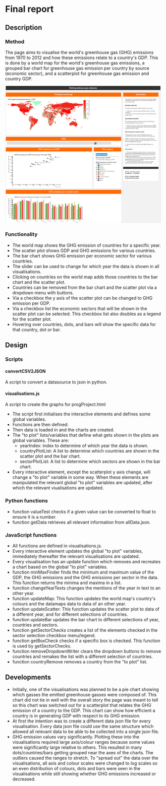 # Final report
## Description
### Method
The page aims to visualise the world's greenhouse gas (GHG) emissions from 1970
to 2012 and how these emissions relate to a country's GDP. This is done by
a world map for the world's greenhouse gas emissions, a grouped bar chart for
greenhouse gas emission per country by source (economic sector), and a
scatterplot for greenhouse gas emission and country GDP.

![](doc/finalProjectScreenshot.png)

### Functionality
- The world map shows the GHG emission of countries for a specific year.
- The scatter plot shows GDP and GHG emissions for various countries.
- The bar chart shows GHG emission per economic sector for various countries.
- The slider can be used to change for which year the data is shown in all
visualisations.
- Clicking on countries on the world map adds those countries to the bar chart
and the scatter plot.
- Countries can be removed from the bar chart and the scatter plot via a
dropdown menu with buttons.
- Via a checkbox the y axis of the scatter plot can be changed to GHG emission
per GDP.
- Via a checkbox list the economic sectors that will be shown in the scatter
plot can be selected. This checkbox list also doubles as a legend for the
scatter plot.
- Hovering over countries, dots, and bars will show the specific data for that
country, dot or bar.

## Design
### Scripts
#### convertCSV2JSON
A script to convert a datasource to json in python.

#### visualisations.js
A script to create the graphs for progProject.html
- The script first initialises the interactive elements and defines some
global variables.
- Functions are then defined.
- Then data is loaded in and the charts are created.
- The "to plot" lists/variables that define what gets shown in the plots are
global variables. These are:
  - yearIndex: index to determine of which year the data is shown.
  - countryPlotList: A list to determine which countries are shown in the
  scatter plot and the bar chart.
  - sectorPlotList: A list to determine which sectors are shown in the bar
  chart.
- Every interactive element, except the scatterplot y axis change, will change a
 "to plot" variable in some way. When these elements are manipulated the
relevant global "to plot" variables are updated, after which the relevant
viualisations are updated.

### Python functions
- function valueTest checks if a given value can be converted to float to ensure
it is a number.
- function getData retrieves all relevant information from allData.json.

### JavaScript functions
- All functions are defined in visualisations.js.
- Every interactive element updates the global "to plot" variables, immediately
thereafter the relevant visualisations are updated.
- Every visualisation has an update function which removes and recreates a chart
based on the global "to plot" variables.
- function minMaxFinder finds the minimum and maximum value of the GDP, the GHG
emissions and the GHG emissions per sector in the data. This function returns
the minima and maxima in a list.
- function changeYearTexts changes the mentions of the year in text to an other
year.
- function updateMap: This function updates the world map's country's colours
and the datamaps data to data of an other year.
- function updateScatter: This function updates the scatter plot to data
of a different year, and for different selections of countries.
- function updateBar updates the bar chart to different selections of year,
countries and sectors.
- function getSectorChecks creates a list of the elements checked in the sector
selection checkbox menu/legend.
- function getBoxCheck checks if a specific box is checked. This function is
used by getSectorChecks.
- function removeDropdownWriter clears the dropdown buttons to remove countries
and remakes the list with a different selection of countries.
- function countryRemove removes a country from the "to plot" list.

## Developments
- Initially, one of the visualisations was planned to be a pie chart showing
which gasses the emitted greenhouse gasses were composed of. This chart did not
tie in well with the overall story the page was meant to tell so this chart was
switched out for a scatterplot that relates the GHG emission of a country to
the GDP. This chart can show how efficient a country is in generating GDP with
respect to its GHG emission.
- At first the intention was to create a different data json file for every
visualisation. Every data json file could use the same structure which allowed
all relevant data to be able to be collected into a single json file.
- GHG emission values vary significantly. Plotting these into the visualisations
required large axis/colour ranges because some values were significantly large
relative to others. This resulted in many dots/countries/bars getting grouped
near the axes of the charts. The outliers caused the ranges to stretch.
To "spread out" the data over the visualisations, all axis and colour scales
were changed to log scales so an even distribution of colours, dots and bars
were seen in the visualisations while still showing whether GHG emissions
increased or decreased.
